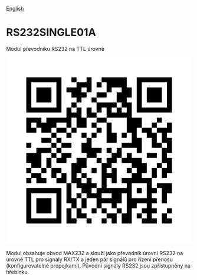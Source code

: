 
[English](./README.md)
<!--- module --->
# RS232SINGLE01A
<!--- Emodule --->

<!--- subtitle ---> Modul převodníku RS232 na TTL úrovně <!--- Esubtitle --->

![RS232SINGLE01A](DOC/SRC/img/RS232SINGLE01A_QRcode.png)

<!--- description ---> Modul obsahuje obvod MAX232 a slouží jako převodník úrovní RS232 na úrovně TTL pro signály RX/TX a jeden pár signálů pro řízení přenosu (konfigurovatelné propojkami). Původní signály RS232 jsou zpřístupněny na hřebínku.<!--- Edescription --->
            